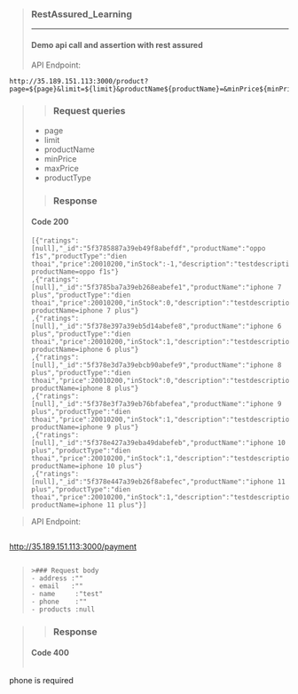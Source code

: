 >### RestAssured_Learning
>--------
>#### Demo api call and assertion with rest assured
>API Endpoint: 

```
http://35.189.151.113:3000/product?page=${page}&limit=${limit}&productName${productName}=&minPrice${minPrice}=&maxPrice=${maxPrice}&productType=${productType}
```
>>### Request queries
>- page
>- limit
>- productName
>- minPrice
>- maxPrice
>- productType
>>### Response
>#### Code 200
>```
> [{"ratings":[null],"_id":"5f3785887a39eb49f8abefdf","productName":"oppo f1s","productType":"dien thoai","price":20010200,"inStock":-1,"description":"testdescription","averageRating":null,"mainImgPath":"/node_server/storage/main/main1597474183617.jpg","__v":0,"link":"/assets/main?productName=oppo f1s"}
> ,{"ratings":[null],"_id":"5f3785ba7a39eb268eabefe1","productName":"iphone 7 plus","productType":"dien thoai","price":20010200,"inStock":0,"description":"testdescription","averageRating":null,"mainImgPath":"/node_server/storage/main/main1597474234089.jpg","__v":0,"link":"/assets/main?productName=iphone 7 plus"}
> ,{"ratings":[null],"_id":"5f378e397a39eb5d14abefe8","productName":"iphone 6 plus","productType":"dien thoai","price":20010200,"inStock":1,"description":"testdescription","averageRating":null,"mainImgPath":"/node_server/storage/main/main1597476408626.jpg","__v":0,"link":"/assets/main?productName=iphone 6 plus"}
> ,{"ratings":[null],"_id":"5f378e3d7a39ebcb90abefe9","productName":"iphone 8 plus","productType":"dien thoai","price":20010200,"inStock":0,"description":"testdescription","averageRating":null,"mainImgPath":"/node_server/storage/main/main1597476413104.jpg","__v":0,"link":"/assets/main?productName=iphone 8 plus"}
> ,{"ratings":[null],"_id":"5f378e3f7a39eb76bfabefea","productName":"iphone 9 plus","productType":"dien thoai","price":20010200,"inStock":1,"description":"testdescription","averageRating":null,"mainImgPath":"/node_server/storage/main/main1597476415089.jpg","__v":0,"link":"/assets/main?productName=iphone 9 plus"}
> ,{"ratings":[null],"_id":"5f378e427a39eba49dabefeb","productName":"iphone 10 plus","productType":"dien thoai","price":20010200,"inStock":1,"description":"testdescription","averageRating":null,"mainImgPath":"/node_server/storage/main/main1597476418107.jpg","__v":0,"link":"/assets/main?productName=iphone 10 plus"}
> ,{"ratings":[null],"_id":"5f378e447a39eb26f8abefec","productName":"iphone 11 plus","productType":"dien thoai","price":20010200,"inStock":1,"description":"testdescription","averageRating":null,"mainImgPath":"/node_server/storage/main/main1597476420145.jpg","__v":0,"link":"/assets/main?productName=iphone 11 plus"}]
>```

>API Endpoint: 

>```
http://35.189.151.113:3000/payment
>```

>```
>>### Request body
>- address :""
>- email   :"" 
>- name     :"test"
>- phone    :""
>- products :null
>```

>>### Response
>#### Code 400
>```
phone is required
```
